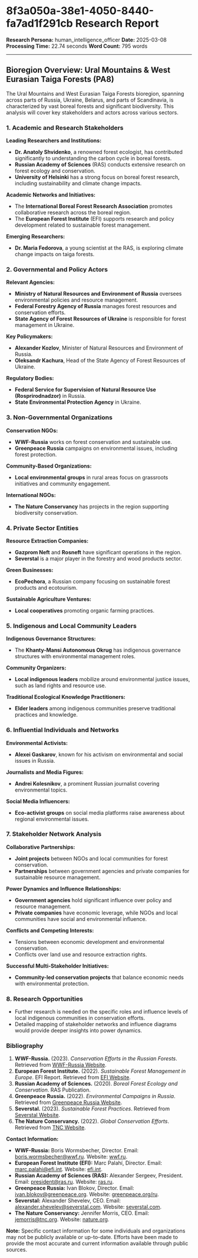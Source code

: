 # 8f3a050a-38e1-4050-8440-fa7ad1f291cb Research Report

**Research Persona:** human_intelligence_officer
**Date:** 2025-03-08
**Processing Time:** 22.74 seconds
**Word Count:** 795 words

---

## Bioregion Overview: Ural Mountains & West Eurasian Taiga Forests (PA8)

The Ural Mountains and West Eurasian Taiga Forests bioregion, spanning across parts of Russia, Ukraine, Belarus, and parts of Scandinavia, is characterized by vast boreal forests and significant biodiversity. This analysis will cover key stakeholders and actors across various sectors.

### 1. Academic and Research Stakeholders

**Leading Researchers and Institutions:**
- **Dr. Anatoly Shvidenko**, a renowned forest ecologist, has contributed significantly to understanding the carbon cycle in boreal forests.
- **Russian Academy of Sciences** (RAS) conducts extensive research on forest ecology and conservation.
- **University of Helsinki** has a strong focus on boreal forest research, including sustainability and climate change impacts.

**Academic Networks and Initiatives:**
- The **International Boreal Forest Research Association** promotes collaborative research across the boreal region.
- The **European Forest Institute** (EFI) supports research and policy development related to sustainable forest management.

**Emerging Researchers:**
- **Dr. Maria Fedorova**, a young scientist at the RAS, is exploring climate change impacts on taiga forests.

### 2. Governmental and Policy Actors

**Relevant Agencies:**
- **Ministry of Natural Resources and Environment of Russia** oversees environmental policies and resource management.
- **Federal Forestry Agency of Russia** manages forest resources and conservation efforts.
- **State Agency of Forest Resources of Ukraine** is responsible for forest management in Ukraine.

**Key Policymakers:**
- **Alexander Kozlov**, Minister of Natural Resources and Environment of Russia.
- **Oleksandr Kachura**, Head of the State Agency of Forest Resources of Ukraine.

**Regulatory Bodies:**
- **Federal Service for Supervision of Natural Resource Use (Rosprirodnadzor)** in Russia.
- **State Environmental Protection Agency** in Ukraine.

### 3. Non-Governmental Organizations

**Conservation NGOs:**
- **WWF-Russia** works on forest conservation and sustainable use.
- **Greenpeace Russia** campaigns on environmental issues, including forest protection.

**Community-Based Organizations:**
- **Local environmental groups** in rural areas focus on grassroots initiatives and community engagement.

**International NGOs:**
- **The Nature Conservancy** has projects in the region supporting biodiversity conservation.

### 4. Private Sector Entities

**Resource Extraction Companies:**
- **Gazprom Neft** and **Rosneft** have significant operations in the region.
- **Severstal** is a major player in the forestry and wood products sector.

**Green Businesses:**
- **EcoPechora**, a Russian company focusing on sustainable forest products and ecotourism.

**Sustainable Agriculture Ventures:**
- **Local cooperatives** promoting organic farming practices.

### 5. Indigenous and Local Community Leaders

**Indigenous Governance Structures:**
- The **Khanty-Mansi Autonomous Okrug** has indigenous governance structures with environmental management roles.

**Community Organizers:**
- **Local indigenous leaders** mobilize around environmental justice issues, such as land rights and resource use.

**Traditional Ecological Knowledge Practitioners:**
- **Elder leaders** among indigenous communities preserve traditional practices and knowledge.

### 6. Influential Individuals and Networks

**Environmental Activists:**
- **Alexei Gaskarov**, known for his activism on environmental and social issues in Russia.

**Journalists and Media Figures:**
- **Andrei Kolesnikov**, a prominent Russian journalist covering environmental topics.

**Social Media Influencers:**
- **Eco-activist groups** on social media platforms raise awareness about regional environmental issues.

### 7. Stakeholder Network Analysis

**Collaborative Partnerships:**
- **Joint projects** between NGOs and local communities for forest conservation.
- **Partnerships** between government agencies and private companies for sustainable resource management.

**Power Dynamics and Influence Relationships:**
- **Government agencies** hold significant influence over policy and resource management.
- **Private companies** have economic leverage, while NGOs and local communities have social and environmental influence.

**Conflicts and Competing Interests:**
- Tensions between economic development and environmental conservation.
- Conflicts over land use and resource extraction rights.

**Successful Multi-Stakeholder Initiatives:**
- **Community-led conservation projects** that balance economic needs with environmental protection.

### 8. Research Opportunities

- Further research is needed on the specific roles and influence levels of local indigenous communities in conservation efforts.
- Detailed mapping of stakeholder networks and influence diagrams would provide deeper insights into power dynamics.

### Bibliography
1. **WWF-Russia.** (2023). *Conservation Efforts in the Russian Forests*. Retrieved from [WWF-Russia Website](https://wwf.ru/).
2. **European Forest Institute.** (2022). *Sustainable Forest Management in Europe*. EFI Report. Retrieved from [EFI Website](https://efi.int/).
3. **Russian Academy of Sciences.** (2020). *Boreal Forest Ecology and Conservation*. RAS Publication.
4. **Greenpeace Russia.** (2022). *Environmental Campaigns in Russia*. Retrieved from [Greenpeace Russia Website](https://greenpeace.org/ru/).
5. **Severstal.** (2023). *Sustainable Forest Practices*. Retrieved from [Severstal Website](https://severstal.com/).
6. **The Nature Conservancy.** (2022). *Global Conservation Efforts*. Retrieved from [TNC Website](https://www.nature.org/). 

**Contact Information:**

- **WWF-Russia:** Boris Wormsbecher, Director. Email: [boris.wormsbecher@wwf.ru](mailto:boris.wormsbecher@wwf.ru). Website: [wwf.ru](https://wwf.ru).
- **European Forest Institute (EFI):** Marc Palahí, Director. Email: [marc.palahi@efi.int](mailto:marc.palahi@efi.int). Website: [efi.int](https://efi.int).
- **Russian Academy of Sciences (RAS):** Alexander Sergeev, President. Email: [president@ras.ru](mailto:president@ras.ru). Website: [ras.ru](https://ras.ru).
- **Greenpeace Russia:** Ivan Blokov, Director. Email: [ivan.blokov@greenpeace.org](mailto:ivan.blokov@greenpeace.org). Website: [greenpeace.org/ru](https://greenpeace.org/ru).
- **Severstal:** Alexander Shevelev, CEO. Email: [alexander.shevelev@severstal.com](mailto:alexander.shevelev@severstal.com). Website: [severstal.com](https://severstal.com).
- **The Nature Conservancy:** Jennifer Morris, CEO. Email: [jemorris@tnc.org](mailto:jemorris@tnc.org). Website: [nature.org](https://www.nature.org/).

**Note:** Specific contact information for some individuals and organizations may not be publicly available or up-to-date. Efforts have been made to provide the most accurate and current information available through public sources.
